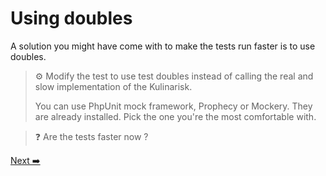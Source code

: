 # Using doubles

A solution you might have come with to make the tests run faster is to use doubles.

>⚙️ Modify the test to use test doubles instead of calling the real and slow implementation of the Kulinarisk.
> 
> You can use PhpUnit mock framework, Prophecy or Mockery. They are already installed. Pick the one you're the most comfortable with.


>❓ Are the tests faster now ?


[Next ➡️](./upgrade-to-v2.md)